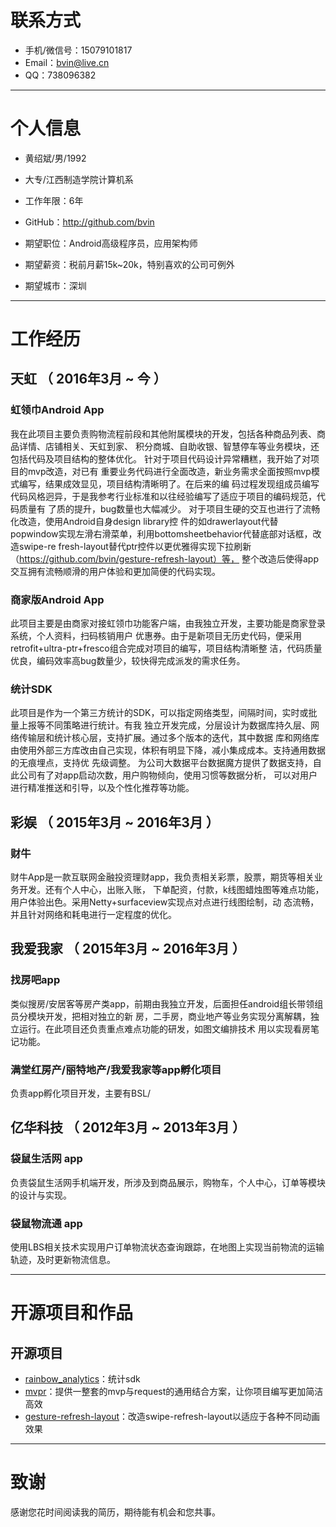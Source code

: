 # 联系方式

- 手机/微信号：15079101817
- Email：bvin@live.cn
- QQ：738096382

---

# 个人信息

 - 黄绍斌/男/1992
 - 大专/江西制造学院计算机系 
 - 工作年限：6年
 - GitHub：http://github.com/bvin 

 - 期望职位：Android高级程序员，应用架构师
 - 期望薪资：税前月薪15k~20k，特别喜欢的公司可例外
 - 期望城市：深圳

---

# 工作经历

## 天虹 （ 2016年3月 ~ 今 ）

### 虹领巾Android App 
我在此项目主要负责购物流程前段和其他附属模块的开发，包括各种商品列表、商品详情、店铺相关、天虹到家、
积分商城、自助收银、智慧停车等业务模块，还包括代码及项目结构的整体优化。
针对于项目代码设计异常糟糕，我开始了对项目的mvp改造，对已有
重要业务代码进行全面改造，新业务需求全面按照mvp模式编写，结果成效显见，项目结构清晰明了。在后来的编
码过程发现组成员编写代码风格迥异，于是我参考行业标准和以往经验编写了适应于项目的编码规范，代码质量有
了质的提升，bug数量也大幅减少。
对于项目生硬的交互也进行了流畅化改造，使用Android自身design library控
件的如drawerlayout代替popwindow实现左滑右滑菜单，利用bottomsheetbehavior代替底部对话框，改造swipe-re
fresh-layout替代ptr控件以更优雅得实现下拉刷新（https://github.com/bvin/gesture-refresh-layout）等，
整个改造后使得app交互拥有流畅顺滑的用户体验和更加简便的代码实现。



### 商家版Android App
此项目主要是由商家对接虹领巾功能客户端，由我独立开发，主要功能是商家登录系统，个人资料，扫码核销用户
优惠券。由于是新项目无历史代码，便采用retrofit+ultra-ptr+fresco组合完成对项目的编写，项目结构清晰整
洁，代码质量优良，编码效率高bug数量少，较快得完成派发的需求任务。


### 统计SDK
此项目是作为一个第三方统计的SDK，可以指定网络类型，间隔时间，实时或批量上报等不同策略进行统计。有我
独立开发完成，分层设计为数据库持久层、网络传输层和统计核心层，支持扩展。通过多个版本的迭代，其中数据
库和网络库由使用外部三方库改由自己实现，体积有明显下降，减小集成成本。支持通用数据的无痕埋点，支持优
先级调整。
为公司大数据平台数据魔方提供了数据支持，自此公司有了对app启动次数，用户购物倾向，使用习惯等数据分析，
可以对用户进行精准推送和引导，以及个性化推荐等功能。

 
## 彩娱 （ 2015年3月 ~ 2016年3月 ）

### 财牛 
财牛App是一款互联网金融投资理财app，我负责相关彩票，股票，期货等相关业务开发。还有个人中心，出账入账，
下单配资，付款，k线图蜡烛图等难点功能，用户体验出色。采用Netty+surfaceview实现点对点进行线图绘制，动
态流畅，并且针对网络和耗电进行一定程度的优化。


## 我爱我家 （ 2015年3月 ~ 2016年3月 ）

### 找房吧app
类似搜房/安居客等房产类app，前期由我独立开发，后面担任android组长带领组员分模块开发，把相对独立的新
房，二手房，商业地产等业务实现分离解耦，独立运行。在此项目还负责重点难点功能的研发，如图文编排技术
用以实现看房笔记功能。

### 满堂红房产/丽特地产/我爱我家等app孵化项目
负责app孵化项目开发，主要有BSL/

## 亿华科技 （ 2012年3月 ~ 2013年3月 ）

### 袋鼠生活网 app
负责袋鼠生活网手机端开发，所涉及到商品展示，购物车，个人中心，订单等模块的设计与实现。

### 袋鼠物流通 app
使用LBS相关技术实现用户订单物流状态查询跟踪，在地图上实现当前物流的运输轨迹，及时更新物流信息。

---

# 开源项目和作品

## 开源项目

 - [rainbow_analytics](http://github.com/bvin/rainbow_analytics)：统计sdk
 - [mvpr](http://github.com/bvin/mvpr)：提供一整套的mvp与request的通用结合方案，让你项目编写更加简洁高效
 - [gesture-refresh-layout](http://github.com/bvin/gesture-refresh-layout)：改造swipe-refresh-layout以适应于各种不同动画效果

---

# 致谢
感谢您花时间阅读我的简历，期待能有机会和您共事。

